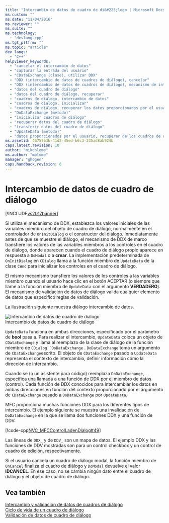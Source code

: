 ```yaml
---
title: "Intercambio de datos de cuadro de di&#225;logo | Microsoft Docs"
ms.custom: ""
ms.date: "11/04/2016"
ms.reviewer: ""
ms.suite: ""
ms.technology: 
  - "devlang-cpp"
ms.tgt_pltfrm: ""
ms.topic: "article"
dev_langs: 
  - "C++"
helpviewer_keywords: 
  - "cancelar el intercambio de datos"
  - "capturar la entrada del usuario"
  - "CDataExchange (clase), utilizar DDX"
  - "DDX (intercambio de datos de cuadros de diálogo), cancelar"
  - "DDX (intercambio de datos de cuadros de diálogo), mecanismo de intercambio de datos"
  - "datos del cuadro de diálogo"
  - "datos del cuadro de diálogo, recuperar"
  - "cuadros de diálogo, intercambio de datos"
  - "cuadros de diálogo, inicializar"
  - "cuadros de diálogo, recuperar los datos proporcionados por el usuario mediante DDX"
  - "DoDataExchange (método)"
  - "inicializar cuadros de diálogo"
  - "recuperar datos del cuadro de diálogo"
  - "transferir datos del cuadro de diálogo"
  - "UpdateData (método)"
  - "datos proporcionados por el usuario, recuperar de los cuadros de diálogo de MFC"
ms.assetid: 4675f63b-41d2-45ed-b6c3-235ad8ab924b
caps.latest.revision: 10
author: "mikeblome"
ms.author: "mblome"
manager: "ghogen"
caps.handback.revision: 6
---
```

# Intercambio de datos de cuadro de di&#225;logo
[!INCLUDE[vs2017banner](../assembler/inline/includes/vs2017banner.md)]

Si utiliza el mecanismo de DDX, establezca los valores iniciales de las variables miembro del objeto de cuadro de diálogo, normalmente en el controlador de `OnInitDialog` o el constructor del diálogo.  Inmediatamente antes de que se muestre el diálogo, el mecanismo de DDX de marco transfiere los valores de las variables miembros a los controles en el cuadro de diálogo, donde aparecen cuando el cuadro de diálogo propio aparece en respuesta a `DoModal` o a **crear**.  La implementación predeterminada de `OnInitDialog` en `CDialog` llama a la función miembro de `UpdateData` de la clase `CWnd` para inicializar los controles en el cuadro de diálogo.  
  
 El mismo mecanismo transfiere los valores de los controles a las variables miembro cuando el usuario hace clic en el botón ACEPTAR \(o siempre que llame a la función miembro de `UpdateData` con el argumento **VERDADERO**\).  El mecanismo de validación de datos de diálogo valida cualquier elemento de datos que especificó reglas de validación.  
  
 La ilustración siguiente muestra diálogo intercambio de datos.  
  
 ![Intercambio de datos de cuadro de diálogo](../mfc/media/vc379d1.png "vc379D1")  
Intercambio de datos de cuadro de diálogo  
  
 `UpdateData` funciona en ambas direcciones, especificado por el parámetro de **bool** pasa a.  Para realizar el intercambio, `UpdateData` coloca un objeto de `CDataExchange` y llama al reemplazo de la clase de diálogo de la función miembro de `CDialog``DoDataExchange` .  `DoDataExchange` toma un argumento de `CDataExchange`escrito.  El objeto de `CDataExchange` pasado a `UpdateData` representa el contexto de intercambio, definir información como la dirección de intercambio.  
  
 Cuando se \(o un asistente para código\) reemplaza `DoDataExchange`, especifica una llamada a una función de DDX por el miembro de datos \(control\).  Cada función de DDX conocidos para intercambiar los datos en ambas direcciones en función del contexto proporcionado por el argumento de `CDataExchange` pasado a `DoDataExchange` por `UpdateData`.  
  
 MFC proporciona muchas funciones DDX para los diferentes tipos de intercambio.  El ejemplo siguiente se muestra una invalidación de `DoDataExchange` en la que se llama dos funciones DDX y una función de DDV:  
  
 [!code-cpp[NVC_MFCControlLadenDialog#49](../mfc/codesnippet/CPP/dialog-data-exchange_1.cpp)]  
  
 Las líneas de `DDX_` y de `DDV_` son un mapa de datos.  El ejemplo DDX y las funciones de DDV mostradas son para un control checkbox y un control de cuadro de edición, respectivamente.  
  
 Si el usuario cancela un cuadro de diálogo modal, la función miembro de `OnCancel` finaliza el cuadro de diálogo y `DoModal` devuelve el valor **IDCANCEL**.  En ese caso, no se cambia ningún dato entre el cuadro de diálogo y el objeto de cuadro de diálogo.  
  
## Vea también  
 [Intercambio y validación de datos de cuadros de diálogo](../mfc/dialog-data-exchange-and-validation.md)   
 [Ciclo de vida de un cuadro de diálogo](../mfc/life-cycle-of-a-dialog-box.md)   
 [Validación de datos de cuadro de diálogo](../mfc/dialog-data-validation.md)